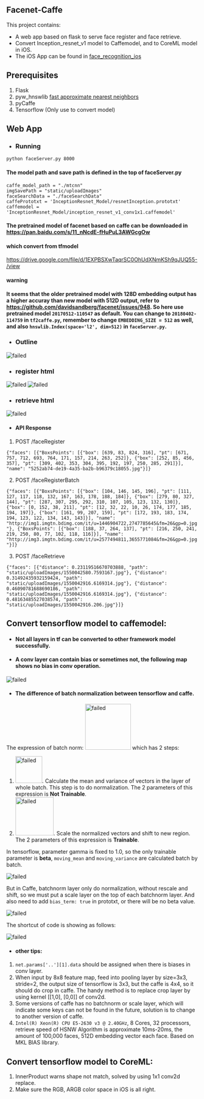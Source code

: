 ## Facenet-Caffe
This project contains:
* A web app based on flask to serve face register and face retrieve.
* Convert Inception_resnet_v1 model to Caffemodel, and to CoreML model in iOS.
* The iOS App can be found in [face_recognition_ios](https://github.com/taylorlu/face_recognition_ios)
## Prerequisites
1. Flask
2. pyw_hnswlib [fast approximate nearest neighbors](https://github.com/nmslib/hnswlib)
3. pyCaffe
4. Tensorflow (Only use to convert model)

## Web App
* ### Running
`python faceServer.py 8000`
#### The model path and save path is defined in the top of faceServer.py
`caffe_model_path = "./mtcnn"`</br>
`imgSavePath = "static/uploadImages"`</br>
`faceSearchData = "./faceSearchData"`</br>
`caffePrototxt = 'InceptionResnet_Model/resnetInception.prototxt'`</br>
`caffemodel = 'InceptionResnet_Model/inception_resnet_v1_conv1x1.caffemodel'`
#### The pretrained model of facenet based on caffe can be downloaded in</br> https://pan.baidu.com/s/11_nNcdE-fHuPuL3AWGcgOw</br>
#### which convert from tfmodel</br>
https://drive.google.com/file/d/1EXPBSXwTaqrSC0OhUdXNmKSh9qJUQ55-/view
#### **warning**
**It seems that the older pretrained model with 128D embedding output has a higher accuray than new model with 512D output, refer to https://github.com/davidsandberg/facenet/issues/948. So here use pretrained model `20170512-110547` as default. You can change to `20180402-114759` in `tf2caffe.py`, remember to change `EMBEDDING_SIZE = 512` as well, and also `hnswlib.Index(space='l2', dim=512)` in `faceServer.py`.**

* ### Outline
![failed](https://github.com/taylorlu/FaceAll/blob/master/resource/web.png)

* ### register html
![failed](https://github.com/taylorlu/FaceAll/blob/master/resource/urlregister.png)
![failed](https://github.com/taylorlu/FaceAll/blob/master/resource/localregister.png)

* ### retrieve html
![failed](https://github.com/taylorlu/FaceAll/blob/master/resource/retrieve.png)
* #### API Response
1. POST /faceRegister

`{"faces": [{"BoxsPoints": [{"box": [639, 83, 824, 316], "pt": [671, 757, 712, 693, 764, 171, 157, 214, 263, 252]}, {"box": [252, 85, 456, 357], "pt": [309, 402, 353, 304, 395, 192, 197, 250, 285, 291]}], "name": "5252ab74-de19-4a35-ba2b-b96379c18055.jpg"}]}`

2. POST /faceRegisterBatch

`{"faces": [{"BoxsPoints": [{"box": [104, 146, 145, 196], "pt": [111, 127, 117, 118, 132, 167, 163, 178, 188, 184]}, {"box": [279, 80, 327, 144], "pt": [287, 307, 295, 292, 310, 107, 105, 123, 132, 130]}, {"box": [0, 152, 38, 211], "pt": [12, 32, 22, 10, 26, 174, 177, 185, 194, 197]}, {"box": [161, 99, 207, 159], "pt": [172, 193, 183, 174, 194, 123, 122, 134, 143, 143]}], "name": "http://img1.imgtn.bdimg.com/it/u=1446904722,2747785645&fm=26&gp=0.jpg"}, {"BoxsPoints": [{"box": [188, 37, 264, 137], "pt": [216, 250, 241, 219, 250, 80, 77, 102, 118, 116]}], "name": "http://img3.imgtn.bdimg.com/it/u=2577494811,3655771084&fm=26&gp=0.jpg"}]}`

3. POST /faceRetrieve

`{"faces": [{"distance": 0.23119516670703888, "path": "static/uploadImages/1550042580.7593167.jpg"}, {"distance": 0.31492435932159424, "path": "static/uploadImages/1550042916.6169314.jpg"}, {"distance": 0.46090781688690186, "path": "static/uploadImages/1550042916.6169314.jpg"}, {"distance": 0.48163485527038574, "path": "static/uploadImages/1550042916.206.jpg"}]}`

## Convert tensorflow model to caffemodel:
* #### Not all layers in tf can be converted to other framework model successfully.
* #### A conv layer can contain bias or sometimes not, the following map shows no bias in conv operation.
![failed](https://github.com/taylorlu/FaceAll/blob/master/resource/batchnorm1.png)
* #### The difference of batch normalization between tensorflow and caffe.
The expression of batch norm: <img src="https://github.com/taylorlu/FaceAll/blob/master/resource/bn1.png" alt="failed" width="120"/>
which has 2 steps:
1. <img src="https://github.com/taylorlu/FaceAll/blob/master/resource/bn3.png" alt="failed" width="70"/>.  Calculate the mean and variance of vectors in the layer of whole batch. This step is to do normalization. The 2 parameters of this expression is **Not Trainable**.
2. <img src="https://github.com/taylorlu/FaceAll/blob/master/resource/bn2.png" alt="failed" width="100"/>.  Scale the normalized vectors and shift to new region. The 2 parameters of this expression is **Trainable**.

In tensorflow, parameter gamma is fixed to 1.0, so the only trainable parameter is **beta**, `moving_mean` and `moving_variance` are calculated batch by batch.

![failed](https://github.com/taylorlu/FaceAll/blob/master/resource/batchnorm2.png)

But in Caffe, batchnorm layer only do normalization, without rescale and shift, so we must put a scale layer on the top of each batchnorm layer. And also need to add `bias_term: true` in prototxt, or there will be no beta value.

![failed](https://github.com/taylorlu/FaceAll/blob/master/resource/batchnorm3.png)

The shortcut of code is showing as follows:

![failed](https://github.com/taylorlu/FaceAll/blob/master/resource/batchnorm4.png)
* #### other tips: 
1. `net.params['..'][1].data` should be assigned when there is biases in conv layer.
2. When input by 8x8 feature map, feed into pooling layer by size=3x3, stride=2, the output size of tensorflow is 3x3, but the caffe is 4x4, so it should do crop in caffe. The handy method is to replace crop layer by using kernel [[1,0], [0,0]] of conv2d.
3. Some versions of caffe has no batchnorm or scale layer, which will indicate some keys can not be found in the future, solution is to change to another version of caffe.
4. `Intel(R) Xeon(R) CPU E5-2630 v3 @ 2.40GHz`, 8 Cores, 32 processors, retrieve speed of HSNW Algorithm is approximate 10ms-20ms, the amount of 100,000 faces, 512D embedding vector each face. Based on MKL BlAS library.

## Convert tensorflow model to CoreML:
1. InnerProduct warns shape not match, solved by using 1x1 conv2d replace.
2. Make sure the RGB, ARGB color space in iOS is all right.
